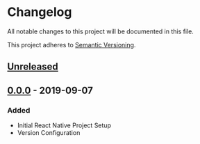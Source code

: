# Changelog

All notable changes to this project will be documented in this file.

This project adheres to [Semantic Versioning](https://semver.org/).

## [Unreleased](https://github.com/g-ravity/suji-dokushin/compare/v0.0.0...g-ravity:master)

## [0.0.0](https://github.com/g-ravity/suji-dokushin/releases/tag/v0.0.0) - 2019-09-07

### Added

- Initial React Native Project Setup
- Version Configuration
